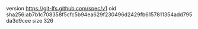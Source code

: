 version https://git-lfs.github.com/spec/v1
oid sha256:ab7b1c708358f5cfc5b94ea629f230496d2429fb6157811354add795da3d9cee
size 326
